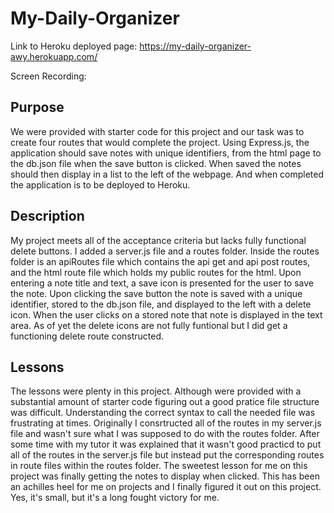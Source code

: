 # My-Daily-Organizer
Link to Heroku deployed page: https://my-daily-organizer-awy.herokuapp.com/

Screen Recording: 

## Purpose
We were provided with starter code for this project and our task was to create four routes that would complete the project. Using Express.js, the application should save notes with unique identifiers, from the html page to the db.json file when the save button is clicked. When saved the notes should then display in a list to the left of the webpage. And when completed the application is to be deployed to Heroku. 
## Description
My project meets all of the acceptance criteria but lacks fully functional delete buttons. I added a server.js file and a routes folder. Inside the routes folder is an apiRoutes file which contains the api get and api post routes, and the html route file which holds my public routes for the html. Upon entering a note title and text, a save icon is presented for the user to save the note. Upon clicking the save button the note is saved with a unique identifier, stored to the db.json file, and displayed to the left with a delete icon. When the user clicks on a stored note that note is displayed in the text area. As of yet the delete icons are not fully funtional but I did get a functioning delete route constructed.
## Lessons
The lessons were plenty in this project. Although were provided with a substantial amount of starter code figuring out a good pratice file structure was difficult. Understanding the correct syntax to call the needed file was frustrating at times. Originally I consrtructed all of the routes in my server.js file and wasn't sure what I was supposed to do with the routes folder. After some time with my tutor it was explained that it wasn't good practicd to put all of the routes in the server.js file but instead put the corresponding routes in route files within the routes folder. The sweetest lesson for me on this project was finally getting the notes to display when clicked. This has been an achilles heel for me on projects and I finally figured it out on this project. Yes, it's small, but it's a long fought victory for me. 